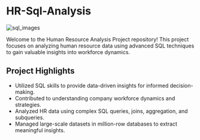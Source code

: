 # HR-Sql-Analysis
![sql_images](https://github.com/saimmistin/HR-Sql-Analysis/assets/67612693/c7cb50d6-ff9c-45d0-b7b8-212a5dd046a5)

Welcome to the Human Resource Analysis Project repository! This project focuses on analyzing human resource data using advanced SQL techniques to gain valuable insights into workforce dynamics.

## Project Highlights

- Utilized SQL skills to provide data-driven insights for informed decision-making.
- Contributed to understanding company workforce dynamics and strategies.
- Analyzed HR data using complex SQL queries, joins, aggregation, and subqueries.
- Managed large-scale datasets in million-row databases to extract meaningful insights.
